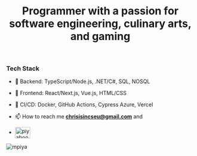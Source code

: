 
<h1 align="center">Programmer with a passion for software engineering, culinary arts, and gaming</h1>

<br/>


### Tech Stack
- 🔧 Backend: TypeScript/Node.js, .NET/C#, SQL, NOSQL
- 🎨 Frontend: React/Next.js, Vue.js, HTML/CSS
- 🚀 CI/CD: Docker, GitHub Actions, Cypress Azure, Vercel

- 📫 How to reach me **chrisisincseu@gmail.com** and
-  <a href="https://www.linkedin.com/in/christopher-piya-prasertsuwan-61a5a4172/" target="blank"><img align="center" src="https://raw.githubusercontent.com/rahuldkjain/github-profile-readme-generator/master/src/images/icons/Social/linked-in-alt.svg" alt="piyaboot-prasertsuwan-61a5a4172" height="30" width="40" /></a>
</p>

<p align="left"> <img src="https://komarev.com/ghpvc/?username=mpiya&label=Profile%20views&color=0e75b6&style=flat" alt="mpiya" /> </p>

